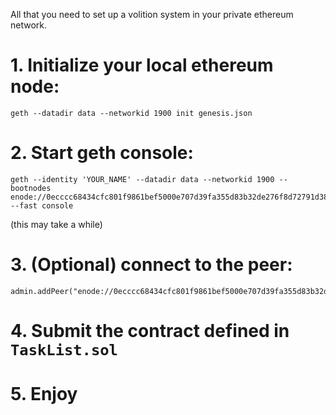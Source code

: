 All that you need to set up a volition system in your private ethereum network.

# 1. Initialize your local ethereum node:

```
geth --datadir data --networkid 1900 init genesis.json
```

# 2. Start geth console:

```
geth --identity 'YOUR_NAME' --datadir data --networkid 1900 --bootnodes enode://0ecccc68434cfc801f9861bef5000e707d39fa355d83b32de276f8d72791d386d69739068016ada8d572c5140d516618cb66e52f50671558465bd00787aa70fc@104.199.46.84:30303 --fast console
```

(this may take a while)

# 3. (Optional) connect to the peer:

```
admin.addPeer("enode://0ecccc68434cfc801f9861bef5000e707d39fa355d83b32de276f8d72791d386d69739068016ada8d572c5140d516618cb66e52f50671558465bd00787aa70fc@104.199.46.84:30303")
```

# 4. Submit the contract defined in `TaskList.sol`
# 5. Enjoy
